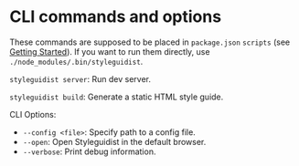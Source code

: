 # CLI commands and options

These commands are supposed to be placed in `package.json` `scripts` (see [Getting Started](GettingStarted.md)). If you want to run them directly, use `./node_modules/.bin/styleguidist`.

`styleguidist server`: Run dev server.

`styleguidist build`: Generate a static HTML style guide.

CLI Options:

* `--config <file>`: Specify path to a config file.
* `--open`: Open Styleguidist in the default browser.
* `--verbose`: Print debug information.

